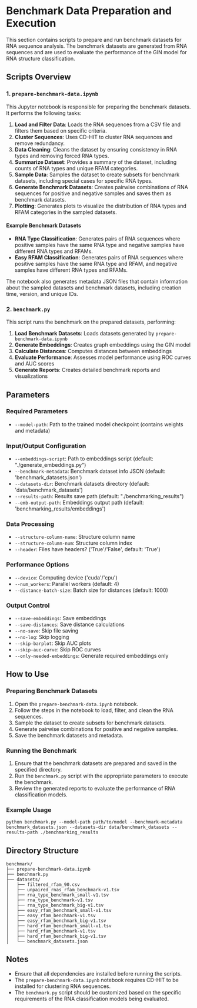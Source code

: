 # Benchmark Data Preparation and Execution

This section contains scripts to prepare and run benchmark datasets for RNA sequence analysis. The benchmark datasets are generated from RNA sequences and are used to evaluate the performance of the GIN model for RNA structure classification.

## Scripts Overview

### 1. `prepare-benchmark-data.ipynb`

This Jupyter notebook is responsible for preparing the benchmark datasets. It performs the following tasks:

1. **Load and Filter Data**: Loads the RNA sequences from a CSV file and filters them based on specific criteria.
2. **Cluster Sequences**: Uses CD-HIT to cluster RNA sequences and remove redundancy.
3. **Data Cleaning**: Cleans the dataset by ensuring consistency in RNA types and removing forced RNA types.
4. **Summarize Dataset**: Provides a summary of the dataset, including counts of RNA types and unique RFAM categories.
5. **Sample Data**: Samples the dataset to create subsets for benchmark datasets, including special cases for specific RNA types.
6. **Generate Benchmark Datasets**: Creates pairwise combinations of RNA sequences for positive and negative samples and saves them as benchmark datasets.
7. **Plotting**: Generates plots to visualize the distribution of RNA types and RFAM categories in the sampled datasets.

#### Example Benchmark Datasets

- **RNA Type Classification**: Generates pairs of RNA sequences where positive samples have the same RNA type and negative samples have different RNA types and RFAMs.
- **Easy RFAM Classification**: Generates pairs of RNA sequences where positive samples have the same RNA type and RFAM, and negative samples have different RNA types and RFAMs.

The notebook also generates metadata JSON files that contain information about the sampled datasets and benchmark datasets, including creation time, version, and unique IDs.

### 2. `benchmark.py`

This script runs the benchmark on the prepared datasets, performing:

1. **Load Benchmark Datasets**: Loads datasets generated by `prepare-benchmark-data.ipynb`
2. **Generate Embeddings**: Creates graph embeddings using the GIN model
3. **Calculate Distances**: Computes distances between embeddings
4. **Evaluate Performance**: Assesses model performance using ROC curves and AUC scores
5. **Generate Reports**: Creates detailed benchmark reports and visualizations

## Parameters

### Required Parameters
- `--model-path`: Path to the trained model checkpoint (contains weights and metadata)

### Input/Output Configuration
- `--embeddings-script`: Path to embeddings script (default: "./generate_embeddings.py")
- `--benchmark-metadata`: Benchmark dataset info JSON (default: 'benchmark_datasets.json')
- `--datasets-dir`: Benchmark datasets directory (default: 'data/benchmark_datasets')
- `--results-path`: Results save path (default: "./benchmarking_results")
- `--emb-output-path`: Embeddings output path (default: 'benchmarking_results/embeddings')

### Data Processing
- `--structure-column-name`: Structure column name
- `--structure-column-num`: Structure column index
- `--header`: Files have headers? ('True'/'False', default: 'True')

### Performance Options
- `--device`: Computing device ('cuda'/'cpu')
- `--num_workers`: Parallel workers (default: 4)
- `--distance-batch-size`: Batch size for distances (default: 1000)

### Output Control
- `--save-embeddings`: Save embeddings
- `--save-distances`: Save distance calculations
- `--no-save`: Skip file saving
- `--no-log`: Skip logging
- `--skip-barplot`: Skip AUC plots
- `--skip-auc-curve`: Skip ROC curves
- `--only-needed-embeddings`: Generate required embeddings only

## How to Use

### Preparing Benchmark Datasets

1. Open the `prepare-benchmark-data.ipynb` notebook.
2. Follow the steps in the notebook to load, filter, and clean the RNA sequences.
3. Sample the dataset to create subsets for benchmark datasets.
4. Generate pairwise combinations for positive and negative samples.
5. Save the benchmark datasets and metadata.

### Running the Benchmark

1. Ensure that the benchmark datasets are prepared and saved in the specified directory.
2. Run the `benchmark.py` script with the appropriate parameters to execute the benchmark.
3. Review the generated reports to evaluate the performance of RNA classification models.

### Example Usage
```
python benchmark.py --model-path path/to/model --benchmark-metadata benchmark_datasets.json --datasets-dir data/benchmark_datasets --results-path ./benchmarking_results
```

## Directory Structure

```
benchmark/
├── prepare-benchmark-data.ipynb
├── benchmark.py
├── datasets/
│   ├── filtered_rfam_90.csv
│   ├── unpaired_rnas_rfam_benchmark-v1.tsv
│   ├── rna_type_benchmark_small-v1.tsv
│   ├── rna_type_benchmark-v1.tsv
│   ├── rna_type_benchmark_big-v1.tsv
│   ├── easy_rfam_benchmark_small-v1.tsv
│   ├── easy_rfam_benchmark-v1.tsv
│   ├── easy_rfam_benchmark_big-v1.tsv
│   ├── hard_rfam_benchmark_small-v1.tsv
│   ├── hard_rfam_benchmark-v1.tsv
│   ├── hard_rfam_benchmark_big-v1.tsv
│   └── benchmark_datasets.json
```

## Notes

- Ensure that all dependencies are installed before running the scripts.
- The `prepare-benchmark-data.ipynb` notebook requires CD-HIT to be installed for clustering RNA sequences.
- The `benchmark.py` script should be customized based on the specific requirements of the RNA classification models being evaluated.
